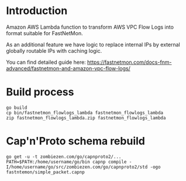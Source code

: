 # Introduction

Amazon AWS Lambda function to transform AWS VPC Flow Logs into format suitable for FastNetMon.

As an additional feature we have logic to replace internal IPs by external globally routable IPs with caching logic. 

You can find detailed guide here: https://fastnetmon.com/docs-fnm-advanced/fastnetmon-and-amazon-vpc-flow-logs/

# Build process

```
go build
cp bin/fastnetmon_flowlogs_lambda fastnetmon_flowlogs_lambda
zip fastnetmon_flowlogs_lambda.zip fastnetmon_flowlogs_lambda
```

# Cap'n'Proto schema rebuild

```
go get -u -t zombiezen.com/go/capnproto2/...
PATH=$PATH:/home/username/go/bin capnp compile -I/home/username/go/src/zombiezen.com/go/capnproto2/std -ogo fastntemon/simple_packet.capnp
```
